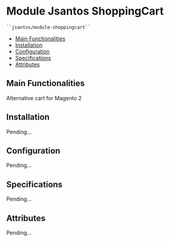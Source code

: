 # Module Jsantos ShoppingCart

    ``jsantos/module-shoppingcart``

 - [Main Functionalities](#markdown-header-main-functionalities)
 - [Installation](#markdown-header-installation)
 - [Configuration](#markdown-header-configuration)
 - [Specifications](#markdown-header-specifications)
 - [Attributes](#markdown-header-attributes)


## Main Functionalities
Alternative cart for Magento 2

## Installation
Pending...


## Configuration
Pending...


## Specifications
Pending...

## Attributes
Pending...
